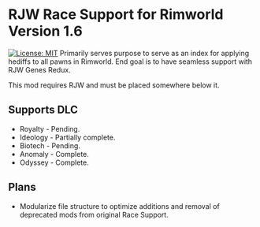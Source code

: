 # RJW Race Support for Rimworld Version 1.6
[![License: MIT](https://img.shields.io/badge/License-MIT-yellow.svg)](https://opensource.org/licenses/MIT)
Primarily serves purpose to serve as an index for applying hediffs to all pawns in Rimworld. End goal is to have seamless support with RJW Genes Redux.

This mod requires RJW and must be placed somewhere below it.

## Supports DLC
* Royalty - Pending.
* Ideology - Partially complete.
* Biotech - Pending.
* Anomaly - Complete.
* Odyssey - Complete.

## Plans
* Modularize file structure to optimize additions and removal of deprecated mods from original Race Support.
